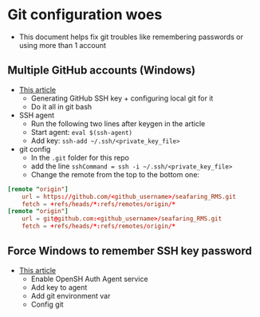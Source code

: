 # Git configuration woes

- This document helps fix git troubles like remembering passwords or using more than 1 account

## Multiple GitHub accounts (Windows)

- [This article](https://medium.com/@pinglinh/how-to-have-2-github-accounts-on-one-machine-windows-69b5b4c5b14e)
  - Generating GitHub SSH key + configuring local git for it
  - Do it all in git bash
- SSH agent
  - Run the following two lines after keygen in the article
  - Start agent: `eval $(ssh-agent)`
  - Add key: `ssh-add ~/.ssh/<private_key_file>`
- git config
  - In the `.git` folder for this repo
  - add the line `sshCommand = ssh -i ~/.ssh/<private_key_file>`
  - Change the remote from the top to the bottom one:

```conf
[remote "origin"]
    url = https://github.com/<github_username>/seafaring_RMS.git
    fetch = +refs/heads/*:refs/remotes/origin/*
[remote "origin"]
    url = git@github.com:<github_username>/seafaring_RMS.git
    fetch = +refs/heads/*:refs/remotes/origin/*
```

## Force Windows to remember SSH key password

- [This article](https://stackoverflow.com/questions/8518515/how-to-make-windows-remember-my-passphrase-key)
  - Enable OpenSH Auth Agent service
  - Add key to agent
  - Add git environment var
  - Config git
